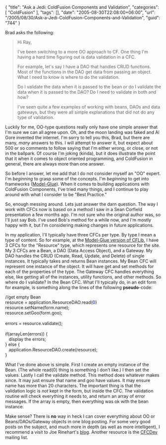 {
	"title": "Ask a Jedi: ColdFusion Components and Validation",
	"categories": [
		"ColdFusion"
	],
	"tags": [],
	"date": "2005-08-30T22:08:00+06:00",
	"url": "/2005/08/30/Ask-a-Jedi-ColdFusion-Components-and-Validation",
	"guid": "744"
}

Brad asks the following:
<blockquote>
Hi Ray,

I've been switching to a more OO approach to CF.  One thing I'm having a hard time figuring out is data validation in a CFC.  

For example, let's say I have a DAO that handles CRUD functions.  Most of the functions in the DAO get data from passing an object.  What I need to know is where to do the validation.

Do I validate the data when it is passed to the bean or do I validate the data when it is passed to the DAO?  Do I need to validate in both and how?

I've seen quite a few examples of working with beans, DAOs and data gateways, but they were all simple explanations that did not do any type of validation.
</blockquote>

Luckily for me, OO-type questions really only have one simple answer that I'm sure we can all agree upon. Oh, and the moon landing was faked and Al Gore invented the internet. I'm sorry to tell you this, Brad, but there are many, <i>many</i> answers to this. I will attempt to answer it, but expect about 500 or so comments to follow saying that I'm either wrong, or close, or not in the ballpark. Of course I'm joking (kinda), but it does illustrate the point that it when it comes to object oriented programming, and ColdFusion in general, there are always more than one answer.

So before I answer, let me add that I do not consider myself an "OO" expert. I'm <i>beginning</i> to grasp some of the concepts. I'm <i>beginning</i> to get into frameworks (<a href="http://www.model-glue.com">Model-Glue</a>). When it comes to building applications with ColdFusion Components, I've tried many things, and I continue to play around with what I consider to be "Best Practice." 

So, enough messing around. Lets just answer the darn question. The way I work with CFCs now is based on a method I saw in a Sean Corfield presentation a few months ago. I'm not sure who the original author was, so I'll just say Bob. I've used Bob's method for a while now, and I'm mostly happy with it, but I'm considering making changes in future applications.

In my application, I'll typically have three CFCs per type. By type I mean a type of content. So for example, at the <a href="http://mg.cflib.org">Model-Glue version of CFLib</a>, I have 3 CFCs for the "Resource" type, which represents one resource for the site. My 3 CFCs are a Bean, a DAO (Data Access Object), and a Gateway. My DAO handles the CRUD (Create, Read, Update, and Delete) of single instances. It typically takes and returns Bean instances. My Bean CFC will represent one instance of the object. It will have get and set methods for each of the properties of the type. The Gateway CFC handles everything else, like getting all of the instances, utility functions, and other methods. So where do I validate? In the Bean CFC. What I'll typically do, in an edit form for example, is something along the lines of the following <b>pseudo</b>-code:

<div class="code">//get empty Bean<br>
resource = application.ResourceDAO.read(<FONT COLOR=BLUE>0</FONT>)<br>
resource.setName(form.name);<br>
resource.setGoo(form.goo);<br>
<br>
errors = resource.validate();<br>
<br>
if(arrayLen(errors)) {<br>
&nbsp;&nbsp;&nbsp;display the errors;<br>
} else {<br>
&nbsp;&nbsp;&nbsp;application.ResourceDAO.create(resource);<br>
}</div>

What I've done above is simple. First I create an empty instance of the Bean. (The whole read(0) thing is something I don't like.) I then set the values. Lastly I call the validate method. This method does whatever makes since. It may just ensure that name and goo have values. It may ensure name has more than 20 characters. The important thing is that the validation logic is <i>not</i> kept in the form, but inside the CFC. The validation routine will check everything it needs to, and return an array of error messages. If the array is empty, then everything was ok with the bean instance.

Make sense? There is <b>no</b> way in heck I can cover everything about OO or Beans/DAOs/Gateway objects in one blog posting. For some very good posts on the subject, and much more in depth (as well as more intelligent), I recommend a visit to Joe Rinehart's <a href="http://clearsoftware.net/client/index.cfm">blog</a>. Another resource is the <a href="http://www.cfczone.org/listserv.cfm">CFCDev</a> mailing list.
